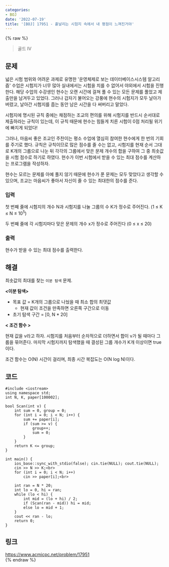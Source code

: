 ```yaml
---
categories:
- BOJ
date: '2022-07-19'
title: '[BOJ] 17951 - 흩날리는 시험지 속에서 내 평점이 느껴진거야'
---
```


{% raw %}
> 골드 IV<br>

## 문제
넓은 시험 범위와 어려운 과제로 유명한 '운영체제로 보는 데이터베이스시스템 알고리즘' 수업은 시험지가 너무 많아 실내에서는 시험을 치를 수 없어서 야외에서 시험을 진행한다. 해당 수업의 수강생인 현수는 오랜 시간에 걸쳐 풀 수 있는 모든 문제를 풀었고 제출만을 남겨두고 있었다. 그러나 갑자기 불어오는 강풍에 현수의 시험지가 모두 날아가 버렸고, 날아간 시험지를 줍는 동안 남은 시간을 다 써버리고 말았다.

시험지에 명시된 규칙 중에는 채점하는 조교의 편의를 위해 시험지를 반드시 순서대로 제출하라는 규칙이 있는데, 이 규칙 때문에 현수는 힘들게 치른 시험이 0점 처리될 위기에 빠지게 되었다!

그러나, 마음씨 좋은 조교인 주찬이는 평소 수업에 열심히 참여한 현수에게 한 번의 기회를 주기로 했다. 규칙은 규칙이므로 많은 점수를 줄 수는 없고, 시험지를 현재 순서 그대로 K개의 그룹으로 나눈 뒤 각각의 그룹에서 맞은 문제 개수의 합을 구하여 그 중 최솟값을 시험 점수로 하기로 하였다. 현수가 이번 시험에서 받을 수 있는 최대 점수를 계산하는 프로그램을 작성하자.

현수는 모르는 문제를 아예 풀지 않기 때문에 현수가 푼 문제는 모두 맞았다고 생각할 수 있으며, 조교는 마음씨가 좋아서 자신이 줄 수 있는 최대한의 점수를 준다.

### 입력
첫 번째 줄에 시험지의 개수 N과 시험지를 나눌 그룹의 수 K가 정수로 주어진다. (1 ≤ K ≤ N ≤ 10<sup>5</sup>)

두 번째 줄에 각 시험지마다 맞은 문제의 개수 x가 정수로 주어진다 (0 ≤ x ≤ 20)

### 출력
현수가 받을 수 있는 최대 점수를 출력한다.

## 해결
최솟값의 최대를 찾는 `이분 탐색` 문제.

**<이분 탐색>**
- 목표 값 = K개의 그룹으로 나눴을 때 최소 합의 최댓값
	- 현재 값이 조건을 만족하면 오른쪽 구간으로 이동
- 초기 탐색 구간 = [0, N * 20]

**< 조건 함수 >**

현재 값을 v라고 하자. 시험지를 처음부터 순차적으로 더하면서 합이 v가 될 때마다 그룹을 묶어준다. 마지막 시험지까지 탐색했을 때 결성된 그룹 개수가 K개 이상이면 true이다.

조건 함수는 O(N) 시간이 걸리며, 최종 시간 복잡도는 O(N log N)이다.

## 코드
```
#include <iostream>
using namespace std;
int N, K, paper[100002];

bool Scan(int v) {
	int sum = 0, group = 0;
	for (int i = 0; i < N; i++) {
		sum += paper[i];
		if (sum >= v) {
			group++;
			sum = 0;
		}
	}
	return K <= group;
}

int main() {
	ios_base::sync_with_stdio(false); cin.tie(NULL); cout.tie(NULL);
	cin >> N >> K;<br>
	for (int i = 0; i < N; i++)
		cin >> paper[i];<br>

	int ran = N * 20;
	int lo = 0, hi = ran;
	while (lo < hi) {
		int mid = (lo + hi) / 2;
		if (Scan(ran - mid)) hi = mid;
		else lo = mid + 1;
	}
	cout << ran - lo;
	return 0;
}
```

## 링크
https://www.acmicpc.net/problem/17951<br>
{% endraw %}